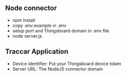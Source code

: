 ## Node connector

* npm install
* copy .env.example in .env
* setup port and Thingsboard domain in .env file
* node server.js


## Traccar Application

* Device identifier: Put your Thingsboard device token
* Server URL: The NodeJS connector domain
